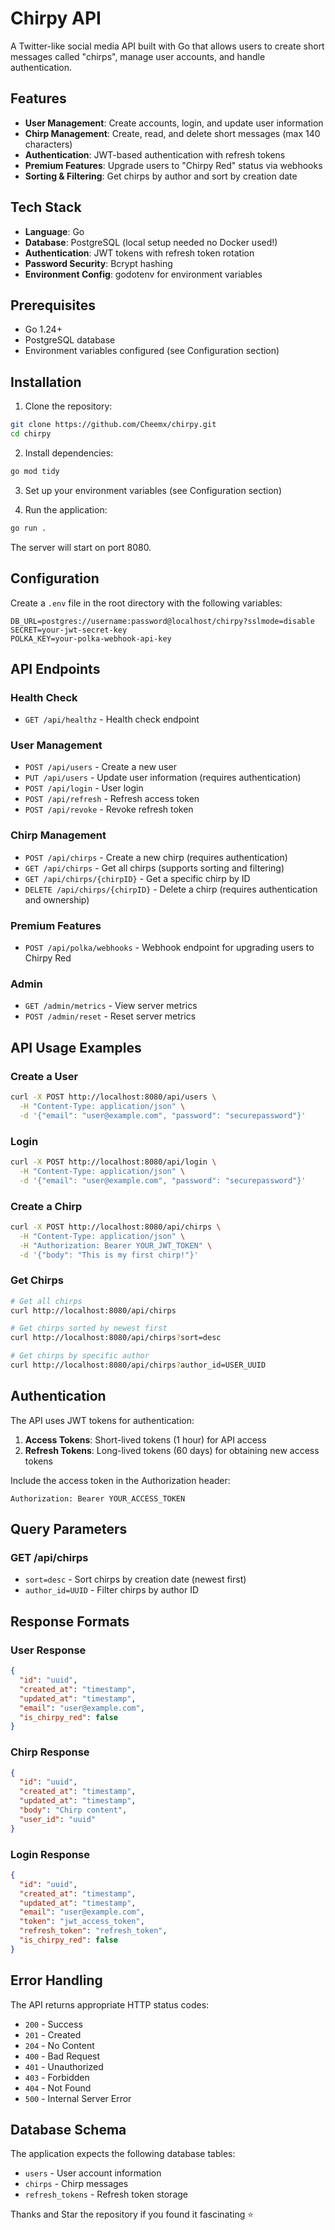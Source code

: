 # Chirpy API

A Twitter-like social media API built with Go that allows users to create short messages called "chirps", manage user accounts, and handle authentication.

## Features

- **User Management**: Create accounts, login, and update user information
- **Chirp Management**: Create, read, and delete short messages (max 140 characters)
- **Authentication**: JWT-based authentication with refresh tokens
- **Premium Features**: Upgrade users to "Chirpy Red" status via webhooks
- **Sorting & Filtering**: Get chirps by author and sort by creation date

## Tech Stack

- **Language**: Go
- **Database**: PostgreSQL (local setup needed no Docker used!)
- **Authentication**: JWT tokens with refresh token rotation
- **Password Security**: Bcrypt hashing
- **Environment Config**: godotenv for environment variables

## Prerequisites

- Go 1.24+
- PostgreSQL database
- Environment variables configured (see Configuration section)

## Installation

1. Clone the repository:
```bash
git clone https://github.com/Cheemx/chirpy.git
cd chirpy
```

2. Install dependencies:
```bash
go mod tidy
```

3. Set up your environment variables (see Configuration section)

4. Run the application:
```bash
go run .
```

The server will start on port 8080.

## Configuration

Create a `.env` file in the root directory with the following variables:

```env
DB_URL=postgres://username:password@localhost/chirpy?sslmode=disable
SECRET=your-jwt-secret-key
POLKA_KEY=your-polka-webhook-api-key
```

## API Endpoints

### Health Check
- `GET /api/healthz` - Health check endpoint

### User Management
- `POST /api/users` - Create a new user
- `PUT /api/users` - Update user information (requires authentication)
- `POST /api/login` - User login
- `POST /api/refresh` - Refresh access token
- `POST /api/revoke` - Revoke refresh token

### Chirp Management
- `POST /api/chirps` - Create a new chirp (requires authentication)
- `GET /api/chirps` - Get all chirps (supports sorting and filtering)
- `GET /api/chirps/{chirpID}` - Get a specific chirp by ID
- `DELETE /api/chirps/{chirpID}` - Delete a chirp (requires authentication and ownership)

### Premium Features
- `POST /api/polka/webhooks` - Webhook endpoint for upgrading users to Chirpy Red

### Admin
- `GET /admin/metrics` - View server metrics
- `POST /admin/reset` - Reset server metrics

## API Usage Examples

### Create a User
```bash
curl -X POST http://localhost:8080/api/users \
  -H "Content-Type: application/json" \
  -d '{"email": "user@example.com", "password": "securepassword"}'
```

### Login
```bash
curl -X POST http://localhost:8080/api/login \
  -H "Content-Type: application/json" \
  -d '{"email": "user@example.com", "password": "securepassword"}'
```

### Create a Chirp
```bash
curl -X POST http://localhost:8080/api/chirps \
  -H "Content-Type: application/json" \
  -H "Authorization: Bearer YOUR_JWT_TOKEN" \
  -d '{"body": "This is my first chirp!"}'
```

### Get Chirps
```bash
# Get all chirps
curl http://localhost:8080/api/chirps

# Get chirps sorted by newest first
curl http://localhost:8080/api/chirps?sort=desc

# Get chirps by specific author
curl http://localhost:8080/api/chirps?author_id=USER_UUID
```

## Authentication

The API uses JWT tokens for authentication:

1. **Access Tokens**: Short-lived tokens (1 hour) for API access
2. **Refresh Tokens**: Long-lived tokens (60 days) for obtaining new access tokens

Include the access token in the Authorization header:
```
Authorization: Bearer YOUR_ACCESS_TOKEN
```

## Query Parameters

### GET /api/chirps
- `sort=desc` - Sort chirps by creation date (newest first)
- `author_id=UUID` - Filter chirps by author ID

## Response Formats

### User Response
```json
{
  "id": "uuid",
  "created_at": "timestamp",
  "updated_at": "timestamp", 
  "email": "user@example.com",
  "is_chirpy_red": false
}
```

### Chirp Response
```json
{
  "id": "uuid",
  "created_at": "timestamp",
  "updated_at": "timestamp",
  "body": "Chirp content",
  "user_id": "uuid"
}
```

### Login Response
```json
{
  "id": "uuid",
  "created_at": "timestamp",
  "updated_at": "timestamp",
  "email": "user@example.com",
  "token": "jwt_access_token",
  "refresh_token": "refresh_token",
  "is_chirpy_red": false
}
```

## Error Handling

The API returns appropriate HTTP status codes:
- `200` - Success
- `201` - Created
- `204` - No Content
- `400` - Bad Request
- `401` - Unauthorized
- `403` - Forbidden
- `404` - Not Found
- `500` - Internal Server Error

## Database Schema

The application expects the following database tables:
- `users` - User account information
- `chirps` - Chirp messages
- `refresh_tokens` - Refresh token storage

Thanks and Star the repository if you found it fascinating ⭐